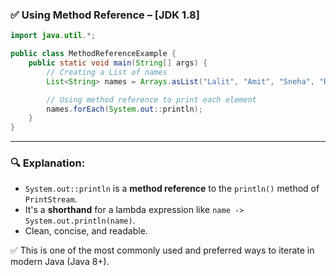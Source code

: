 ### ✅ **Using Method Reference – \[JDK 1.8]**

```java
import java.util.*;

public class MethodReferenceExample {
    public static void main(String[] args) {
        // Creating a List of names
        List<String> names = Arrays.asList("Lalit", "Amit", "Sneha", "Ravi");

        // Using method reference to print each element
        names.forEach(System.out::println);
    }
}
```

---

### 🔍 **Explanation:**

* `System.out::println` is a **method reference** to the `println()` method of `PrintStream`.
* It's a **shorthand** for a lambda expression like `name -> System.out.println(name)`.
* Clean, concise, and readable.

✅ This is one of the most commonly used and preferred ways to iterate in modern Java (Java 8+).
